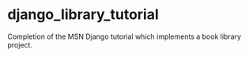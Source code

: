 # django_library_tutorial
Completion of the MSN Django tutorial which implements a book library project.

